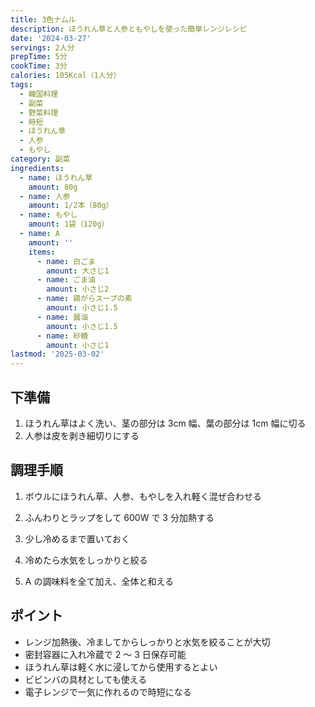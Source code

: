 ```yaml
---
title: 3色ナムル
description: ほうれん草と人参ともやしを使った簡単レンジレシピ
date: '2024-03-27'
servings: 2人分
prepTime: 5分
cookTime: 3分
calories: 105Kcal（1人分）
tags:
  - 韓国料理
  - 副菜
  - 野菜料理
  - 時短
  - ほうれん草
  - 人参
  - もやし
category: 副菜
ingredients:
  - name: ほうれん草
    amount: 80g
  - name: 人参
    amount: 1/2本（80g）
  - name: もやし
    amount: 1袋（120g）
  - name: A
    amount: ''
    items:
      - name: 白ごま
        amount: 大さじ1
      - name: ごま油
        amount: 小さじ2
      - name: 鶏がらスープの素
        amount: 小さじ1.5
      - name: 醤油
        amount: 小さじ1.5
      - name: 砂糖
        amount: 小さじ1
lastmod: '2025-03-02'
---
```


## 下準備

1. ほうれん草はよく洗い、茎の部分は 3cm 幅、葉の部分は 1cm 幅に切る
2. 人参は皮を剥き細切りにする

## 調理手順

1. ボウルにほうれん草、人参、もやしを入れ軽く混ぜ合わせる

2. ふんわりとラップをして 600W で 3 分加熱する

3. 少し冷めるまで置いておく

4. 冷めたら水気をしっかりと絞る

5. A の調味料を全て加え、全体と和える

## ポイント

- レンジ加熱後、冷ましてからしっかりと水気を絞ることが大切
- 密封容器に入れ冷蔵で 2 ～ 3 日保存可能
- ほうれん草は軽く水に浸してから使用するとよい
- ビビンバの具材としても使える
- 電子レンジで一気に作れるので時短になる
